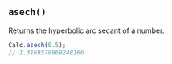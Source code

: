 ## `asech()`

Returns the hyperbolic arc secant of a number.

```javascript
Calc.asech(0.5);
// 1.3169578969248166
```

